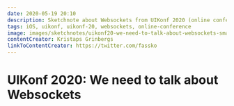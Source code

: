 ```yaml
---
date: 2020-05-19 20:10
description: Sketchnote about Websockets from UIKonf 2020 (online conference)
tags: iOS, uikonf, uikonf-20, websockets, online-conference
image: images/sketchnotes/uikonf20-we-need-to-talk-about-websockets-small.jpg
contentCreator: Kristaps Grinbergs
linkToContentCreator: https://twitter.com/fassko
---
```


# UIKonf 2020: We need to talk about Websockets
